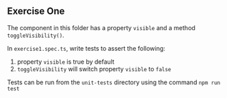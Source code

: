 ## Exercise One

The component in this folder has a property `visible` and a method `toggleVisibility()`. 

In `exercise1.spec.ts`, write tests to assert the following:

1. property `visible` is true by default
2. `toggleVisibility` will switch property `visible` to `false`

Tests can be run from the `unit-tests` directory using the command `npm run test`
